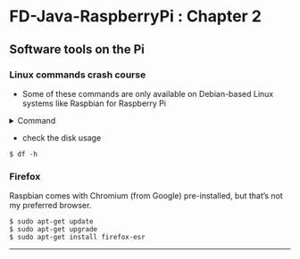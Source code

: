 # FD-Java-RaspberryPi : Chapter 2

## Software tools on the Pi

### Linux commands crash course

* Some
of these commands are only available on Debian-based Linux systems like Raspbian for Raspberry Pi
<details>
<summary>Command</summary>

```command
pwd
ls
ls [path]
ls -l
ls -a
ls -h
cd [path]
cd ..
cd /
cd ~
mkdir [name]
rmdir [name]
rm [name]
rm *
rm -r *
cp [from] [to]
cp -r [from] [to]
mv [from] [to]
find
sudo [command]
sudo raspi-config
sudo reboot
sudo shutdown -h now
sudo apt-get install [package]
sudo apt-get update
suod apt-get upgrade
sudo chow pi:root [name]
sudo su
cat [name]
head [name]
tail [name]
chmod [who][+, -, =][permissions][name]
chmod u+x [name]
chmod 777 [name]
tar -cvzf [name] [path]
tar -xvzf [name]
wget [uri]
man [command]
man man
nono [path]
grep 'string' [name]
```
</details>

* check the disk usage
```
$ df -h
```

### Firefox
Raspbian comes with Chromium (from Google) pre-installed, but that’s not my preferred browser.
```
$ sudo apt-get update
$ sudo apt-get upgrade
$ sudo apt-get install firefox-esr
```
---